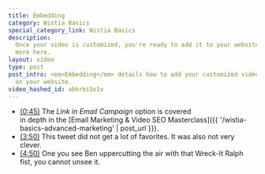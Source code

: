 ```yaml
---
title: Embedding
category: Wistia Basics
special_category_link: Wistia Basics
description:
  Once your video is customized, you're ready to add it to your website. Learn
  more here.
layout: video
type: post
post_intro: <em>Embedding</em> details how to add your customized video embed 
  on your website.
video_hashed_id: abkrbi5o1v
---
```


* <a href="#" class="chapter_link" onclick="wistiaEmbed.time(45).play(); return false;"><i class="icon-play"></i>(0:45)</a> The *Link in Email Campaign* option is covered   
  in depth in the [Email Marketing & Video SEO Masterclass]({{ '/wistia-basics-advanced-marketing' | post_url }}).
* <a href="#" class="chapter_link" onclick="wistiaEmbed.time(230).play(); return false;"><i class="icon-play"></i>(3:50)</a> This tweet did not get a lot of favorites. It 
  was also not very clever.
* <a href="#" class="chapter_link" onclick="wistiaEmbed.time(290).play(); return false;"><i class="icon-play"></i>(4:50)</a> One you see Ben uppercutting the air with that Wreck-It Ralph fist, you cannot unsee it.
